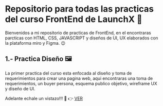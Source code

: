 # Repositorio para todas las practicas del curso FrontEnd de LaunchX :rocket:
Bienvenidos a mi repositorio de practicas de FrontEnd, en el encontraras parcticas con HTML, CSS, JAVASCRIPT y diseños de UI, UX elaborados con la plataforma miro y Figma. :wink:	

## 1.- Practica Diseño :framed_picture:
La primer practica del curso esta enfocada al diseño y toma de requerimientos para crear una pagina web, aqui encontraras una toma de requerimientos, un buyer persona, esquema publico objetivo, wireframe UX y diseño de UI.

Adelante echale un vistazo!!! :eyes: :point_right: [VER](./Practica%20Dise%C3%B1o/README.md)
